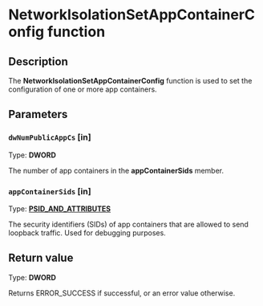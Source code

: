 # NetworkIsolationSetAppContainerConfig function

## Description

The **NetworkIsolationSetAppContainerConfig** function is used to set the configuration of one or more app containers.

## Parameters

### `dwNumPublicAppCs` [in]

Type: **DWORD**

The number of app containers in the **appContainerSids** member.

### `appContainerSids` [in]

Type: **[PSID_AND_ATTRIBUTES](https://learn.microsoft.com/windows/desktop/api/winnt/ns-winnt-sid_and_attributes)**

The security identifiers (SIDs) of app containers that are allowed to send loopback traffic. Used for debugging purposes.

## Return value

Type: **DWORD**

Returns ERROR_SUCCESS if successful, or an error value otherwise.